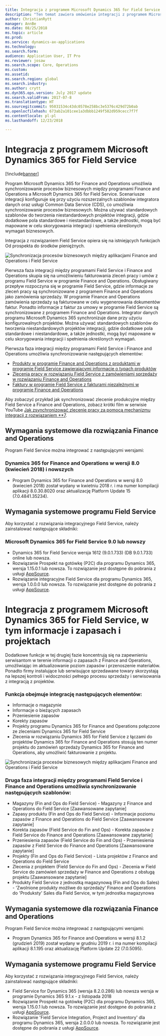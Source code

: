 ```yaml
---
title: Integracja z programem Microsoft Dynamics 365 for Field Service
description: "Ten temat zawiera omówienie integracji z programem Microsoft Dynamics 365 for Field Service."
author: ChristianRytt
manager: AnnBe
ms.date: 08/25/2018
ms.topic: article
ms.prod: 
ms.service: dynamics-ax-applications
ms.technology: 
ms.search.form: 
audience: Application User, IT Pro
ms.reviewer: josaw
ms.search.scope: Core, Operations
ms.custom: 
ms.assetid: 
ms.search.region: global
ms.search.industry: 
ms.author: crytt
ms.dyn365.ops.version: July 2017 update
ms.search.validFrom: 2017-07-8
ms.translationtype: HT
ms.sourcegitcommit: 95031534c43dc0578e258bc3e5376c429d72b0ab
ms.openlocfilehash: 673ab2a101cee1a3dbbb1249f582d959cecc7f7f
ms.contentlocale: pl-pl
ms.lasthandoff: 12/23/2018

---
```


# <a name="integration-with-microsoft-dynamics-365-for-field-service"></a>Integracja z programem Microsoft Dynamics 365 for Field Service

[!include[banner](../includes/banner.md)]

Program Microsoft Dynamics 365 for Finance and Operations umożliwia synchronizowanie procesów biznesowych między programami Finance and Operations a Microsoft Dynamics 365 for Field Service. Scenariusze integracji konfiguruje się przy użyciu rozszerzalnych szablonów integratora danych oraz usługi Common Data Service (CDS), co umożliwia synchronizowanie procesów biznesowych.
Można używać standardowych szablonów do tworzenia niestandardowych projektów integracji, gdzie dodatkowe pola standardowe i niestandardowe, a także jednostki, mogą być mapowane w celu skorygowania integracji i spełnienia określonych wymagań biznesowych. 

Integracja z rozwiązaniem Field Service opiera się na istniejących funkcjach Od prospekta do środków pieniężnych.

![Synchronizacja procesów biznesowych między aplikacjami Finance and Operations i Field Service](./media/field-service-integration.png)

Pierwsza faza integracji między programami Field Service i Finance and Operations skupia się na umożliwieniu fakturowania zleceń pracy i umów z programu Field Service w programie Finance and Operations. Obsługiwany przepływ rozpoczyna się w programie Field Service, gdzie informacje ze zleceń pracy są synchronizowane z programem Finance and Operations jako zamówienia sprzedaży. W programie Finance and Operations zamówienia sprzedaży są fakturowane w celu wygenerowania dokumentów faktur. Ponadto informacje z faktur za umowy w programie Field Service są synchronizowane z programem Finance and Operations. Integrator danych programu Microsoft Dynamics 365 synchronizuje dane przy użyciu konfigurowalnych projektów. Można używać standardowych szablonów do tworzenia niestandardowych projektów integracji, gdzie dodatkowe pola standardowe i niestandardowe, a także jednostki, mogą być mapowane w celu skorygowania integracji i spełnienia określonych wymagań.

Pierwsza faza integracji między programami Field Service i Finance and Operations umożliwia synchronizowanie następujących elementów:

- [Produkty w programie Finance and Operations z produktami w programie Field Service zawierającymi informacje o typach produktów](field-service-product.md)
- [Zlecenia pracy w rozwiązaniu Field Service z zamówieniami sprzedaży w rozwiązaniu Finance and Operations](field-service-work-order.md)
- [Faktury w programie Field Service z fakturami niezależnymi w programie Finance and Operations](field-service-invoice.md)

Aby zobaczyć przykład jak synchronizować zlecenie produkcyjne między Field Service a Finance and Operations, zobacz krótki film w serwisie YouTube [Jak zsynchronizować zlecenie pracy za pomocą mechanizmu integracji z rozwiązaniem **7](https://www.youtube.com/watch?v=46ylO7raZAo).

## <a name="system-requirements-for-finance-and-operations"></a>Wymagania systemowe dla rozwiązania Finance and Operations
Program Field Service można integrować z następującymi wersjami:

### <a name="dynamics-365-for-finance-and-operations-version-80-april-2018-or-later"></a>Dynamics 365 for Finance and Operations w wersji 8.0 (kwiecień 2018) i nowszych

- Program Dynamics 365 for Finance and Operations w wersji 8.0 (kwiecień 2018) został wydany w kwietniu 2018 r. i ma numer kompilacji aplikacji 8.0.30.8020 oraz aktualizację Platform Update 15 (7.0.4841.35234). 

## <a name="system-requirements-for-field-service"></a>Wymagania systemowe programu Field Service
Aby korzystać z rozwiązania integracyjnego Field Service, należy zainstalować następujące składniki:

### <a name="microsoft-dynamics-365-for-field-service-90-or-later"></a>Microsoft Dynamics 365 for Field Service 9.0 lub nowszy

- Dynamics 365 for Field Service wersja 1612 (9.0.1.733) (DB 9.0.1.733) online lub nowsza.
- Rozwiązanie Prospekt na gotówkę (P2C) dla programu Dynamics 365, wersja 1.15.0.1 lub nowsza. To rozwiązanie jest dostępne do pobrania z usługi [AppSource](https://appsource.microsoft.com/product/dynamics-365/mscrm.c7a48b40-eed3-4d67-93ba-f2364281feb3).
- Rozwiązanie integracyjne Field Service dla programu Dynamics 365, wersja 1.0.0.0 lub nowsza. To rozwiązanie jest dostępne do pobrania z usługi [AppSource](https://appsource.microsoft.com/product/dynamics-365/mscrm.p2cfieldserviceintegration).

# <a name="integration-with-microsoft-dynamics-365-for-field-service-including-inventory-and-project-information"></a>Integracja z programem Microsoft Dynamics 365 for Field Service, w tym informacje i zapasach i projektach

Dodatkowe funkcje w tej drugiej fazie koncentrują się na zapewnieniu serwisantom w terenie informacji o zapasach z Finance and Operations, umożliwiając im aktualizowanie poziom zapasów i przenoszenie materiałów. Ponadto firmy instalujące lub serwisujące sprzedawane towary skorzystają na lepszej kontroli i widoczności pełnego procesu sprzedaży i serwisowania z integracją z projektów.

### <a name="functionality-includes-integration-of"></a>Funkcja obejmuje integrację następujących elementów:
- Informacje o magazynie
- Informacje o bieżących zapasach
- Przeniesienie zapasów
- Korekty zapasów
- Projekty programu Dynamics 365 for Finance and Operations połączone ze zleceniami Dynamics 365 for Field Service
- Zlecenia w rozwiązaniu Dynamics 365 for Field Service z łączami do projektów Dynamics 365 for Finance and Operations stosują ten numer projektu do zamówień sprzedaży Dynamics 365 for Finance and Operations, aby umożliwić fakturowanie z projektu. 

![Synchronizacja procesów biznesowych między aplikacjami Finance and Operations i Field Service](./media/FSv2overview.png)

### <a name="the-second-phase-of-the-integration-between-field-service-and-finance-and-operations-enables-synchronization-with-the-following-templates"></a>Druga faza integracji między programami Field Service i Finance and Operations umożliwia synchronizowanie następujących szablonów:
- Magazyny (Fin and Ops do Field Service) - Magazyny z Finance and Operations do Field Service [Zaawansowane zapytanie] 
- Zapasy produktu (Fin and Ops do Field Service) - Informacje poziomu zapasów z Finance and Operations do Field Service [Zaawansowane zapytanie] 
- Korekta zapasów (Field Service do Fin and Ops) - Korekta zapasów z Field Service do Finance and Operations [Zaawansowane zapytanie] 
- Przeniesienia zapasów (Field Service do Fin and Ops) - Przeniesienia zapasów z Field Service do Finance and Operations [Zaawansowane zapytanie] 
- Projekty (Fin and Ops do Field Service) - Lista projektów z Finance and Operations do Field Service 
- Zlecenia z projektem (Field Service do Fin and Ops) - Zlecenia w Field Service do zamówień sprzedaży w Finance and Operations z obsługą projektu [Zaawansowane zapytanie] 
- Produkty Field Service z jednostką magazynową (Fin and Ops do Sales) - 'Zwolnione produkty możliwe do sprzedaży' Finance and Operations do 'Produksty' Sales dla Field Service, w tym jednostka magazynowa 

## <a name="system-requirements-for-finance-and-operations"></a>Wymagania systemowe dla rozwiązania Finance and Operations
Program Field Service można integrować z następującymi wersjami:

- Program Dynamics 365 for Finance and Operations w wersji 8.1.2 (grudzień 2019) został wydany w grudniu 2019 r. i ma numer kompilacji aplikacji 8.1.195 oraz aktualizację Platform Update 22 (7.0.5095). 

## <a name="system-requirements-for-field-service"></a>Wymagania systemowe programu Field Service
Aby korzystać z rozwiązania integracyjnego Field Service, należy zainstalować następujące składniki:

- Field Service for Dynamics 365 (wersja 8.2.0.286) lub nowsza wersja w programie Dynamics 365 9.1.x - z listopada 2018
- Rozwiązanie Prospekt na gotówkę (P2C) dla programu Dynamics 365, wersja 1.15.0.1 lub nowsza. To rozwiązanie jest dostępne do pobrania z usługi [AppSource](https://appsource.microsoft.com/product/dynamics-365/mscrm.c7a48b40-eed3-4d67-93ba-f2364281feb3).
- Rozwiązanie 'Field Service Integration, Project and Inventory' dla programu Dynamics 365, wersja 2.0.0.0 lub nowsza. To rozwiązanie jest dostępne do pobrania z usługi [AppSource](https://appsource.microsoft.com/product/dynamics-365/mscrm.p2cfieldserviceintegrationv2).

